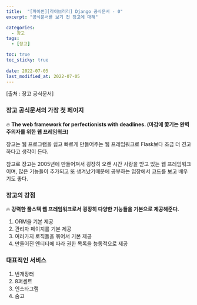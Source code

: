 ```yaml
---
title:  "[파이썬][라이브러리] Django 공식문서 - 0"
excerpt: "공식문서를 보기 전 장고에 대해"

categories:
  - 장고
tags:
  - [장고]

toc: true
toc_sticky: true
 
date: 2022-07-05
last_modified_at: 2022-07-05
---
```

[출처 : 장고 공식문서]


### 장고 공식문서의 가장 첫 페이지

<aside>

🔥 **The web framework for perfectionists with deadlines. (마감에 쫓기는 완벽주의자를 위한 웹 프레임워크)**

</aside>

장고는 웹 프로그램을 쉽고 빠르게 만들어주는 웹 프레임워크로 Flask보다 조금 더 견고하다고 생각이 든다.

참고로 장고는 2005년에 만들어져서 굉장히 오랜 시간 사랑을 받고 있는 웹 프레임워크이며, 많은 기능들이 추가되고 또 생겨났기때문에 공부하는 입장에서 코드를 보고 배우기도 좋다.

### 장고의 강점

🔥 **강력한 풀스택 웹 프레임워크로서 굉장히 다양한 기능들을 기본으로 제공해준다.**


1. ORM을 기본 제공
2. 관리자 페이지를 기본 제공
3. 여러가지 로직들을 묶어서 기본 제공
4. 만들어진 엔티티에 따라 권한 목록을 능동적으로 제공

### 대표적인 서비스
1. 번개장터
2. 8퍼센트
3. 인스타그램
4. 숨고